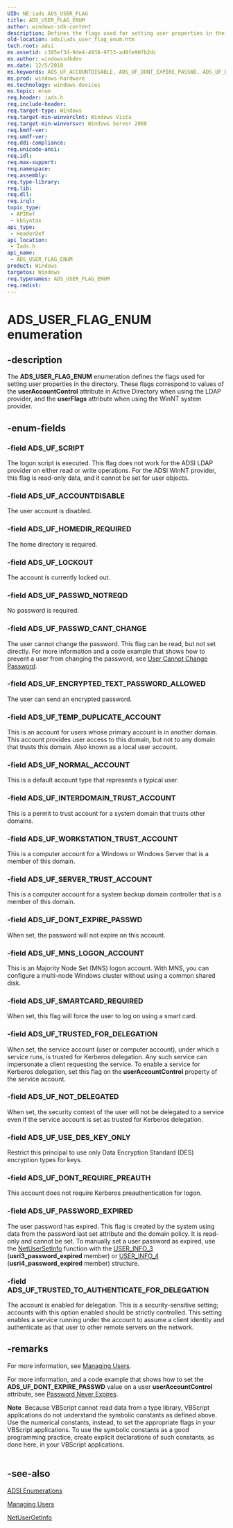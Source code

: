 ```yaml
---
UID: NE:iads.ADS_USER_FLAG
title: ADS_USER_FLAG_ENUM
author: windows-sdk-content
description: Defines the flags used for setting user properties in the directory.
old-location: adsi\ads_user_flag_enum.htm
tech.root: adsi
ms.assetid: c385ef3d-9de4-4938-9733-ad8fe90fb2dc
ms.author: windowssdkdev
ms.date: 12/5/2018
ms.keywords: ADS_UF_ACCOUNTDISABLE, ADS_UF_DONT_EXPIRE_PASSWD, ADS_UF_DONT_REQUIRE_PREAUTH, ADS_UF_ENCRYPTED_TEXT_PASSWORD_ALLOWED, ADS_UF_HOMEDIR_REQUIRED, ADS_UF_INTERDOMAIN_TRUST_ACCOUNT, ADS_UF_LOCKOUT, ADS_UF_MNS_LOGON_ACCOUNT, ADS_UF_NORMAL_ACCOUNT, ADS_UF_NOT_DELEGATED, ADS_UF_PASSWD_CANT_CHANGE, ADS_UF_PASSWD_NOTREQD, ADS_UF_PASSWORD_EXPIRED, ADS_UF_SCRIPT, ADS_UF_SERVER_TRUST_ACCOUNT, ADS_UF_SMARTCARD_REQUIRED, ADS_UF_TEMP_DUPLICATE_ACCOUNT, ADS_UF_TRUSTED_FOR_DELEGATION, ADS_UF_TRUSTED_TO_AUTHENTICATE_FOR_DELEGATION, ADS_UF_USE_DES_KEY_ONLY, ADS_UF_WORKSTATION_TRUST_ACCOUNT, ADS_USER_FLAG_ENUM, ADS_USER_FLAG_ENUM enumeration [ADSI], _ds_ads_user_flag_enum, adsi.ads__user__flag__enum, adsi.ads_user_flag_enum, iads/ADS_UF_ACCOUNTDISABLE, iads/ADS_UF_DONT_EXPIRE_PASSWD, iads/ADS_UF_DONT_REQUIRE_PREAUTH, iads/ADS_UF_ENCRYPTED_TEXT_PASSWORD_ALLOWED, iads/ADS_UF_HOMEDIR_REQUIRED, iads/ADS_UF_INTERDOMAIN_TRUST_ACCOUNT, iads/ADS_UF_LOCKOUT, iads/ADS_UF_MNS_LOGON_ACCOUNT, iads/ADS_UF_NORMAL_ACCOUNT, iads/ADS_UF_NOT_DELEGATED, iads/ADS_UF_PASSWD_CANT_CHANGE, iads/ADS_UF_PASSWD_NOTREQD, iads/ADS_UF_PASSWORD_EXPIRED, iads/ADS_UF_SCRIPT, iads/ADS_UF_SERVER_TRUST_ACCOUNT, iads/ADS_UF_SMARTCARD_REQUIRED, iads/ADS_UF_TEMP_DUPLICATE_ACCOUNT, iads/ADS_UF_TRUSTED_FOR_DELEGATION, iads/ADS_UF_TRUSTED_TO_AUTHENTICATE_FOR_DELEGATION, iads/ADS_UF_USE_DES_KEY_ONLY, iads/ADS_UF_WORKSTATION_TRUST_ACCOUNT, iads/ADS_USER_FLAG_ENUM
ms.prod: windows-hardware
ms.technology: windows-devices
ms.topic: enum
req.header: iads.h
req.include-header: 
req.target-type: Windows
req.target-min-winverclnt: Windows Vista
req.target-min-winversvr: Windows Server 2008
req.kmdf-ver: 
req.umdf-ver: 
req.ddi-compliance: 
req.unicode-ansi: 
req.idl: 
req.max-support: 
req.namespace: 
req.assembly: 
req.type-library: 
req.lib: 
req.dll: 
req.irql: 
topic_type:
 - APIRef
 - kbSyntax
api_type:
 - HeaderDef
api_location:
 - Iads.h
api_name:
 - ADS_USER_FLAG_ENUM
product: Windows
targetos: Windows
req.typenames: ADS_USER_FLAG_ENUM
req.redist: 
---
```


# ADS_USER_FLAG_ENUM enumeration


## -description


The <b>ADS_USER_FLAG_ENUM</b> enumeration 
   defines the flags used for setting user properties in the directory. These flags correspond to 
   values of the <b>userAccountControl</b> attribute in Active Directory when using the LDAP 
   provider, and the <b>userFlags</b> attribute when using the WinNT system provider.


## -enum-fields




### -field ADS_UF_SCRIPT

The logon script is executed. This flag does not work for the ADSI LDAP provider on either read or write 
      operations. For the  ADSI WinNT provider, this flag is  read-only data, and it cannot be set for user 
      objects.


### -field ADS_UF_ACCOUNTDISABLE

The user account is disabled.


### -field ADS_UF_HOMEDIR_REQUIRED

The home directory is required.


### -field ADS_UF_LOCKOUT

The account is currently locked out.


### -field ADS_UF_PASSWD_NOTREQD

No password is required.


### -field ADS_UF_PASSWD_CANT_CHANGE

The user cannot change the password. This flag can be read, but not set directly.  For more information and 
      a code example that shows how to prevent a user from changing the password, see 
      <a href="https://msdn.microsoft.com/4cd1113d-7e0a-4518-be08-1d2630ee9f7f">User Cannot Change Password</a>.


### -field ADS_UF_ENCRYPTED_TEXT_PASSWORD_ALLOWED

The user can send an encrypted password.


### -field ADS_UF_TEMP_DUPLICATE_ACCOUNT

This is an account for users whose primary account is in another domain. This account provides user access 
      to this domain, but not to any domain that trusts this domain. Also known as a  local user account.


### -field ADS_UF_NORMAL_ACCOUNT

This is a default account type that represents a typical user.


### -field ADS_UF_INTERDOMAIN_TRUST_ACCOUNT

This is a permit to trust account for a system domain that trusts other domains.


### -field ADS_UF_WORKSTATION_TRUST_ACCOUNT

This is a computer account for a Windows or Windows Server that is a member of this domain.


### -field ADS_UF_SERVER_TRUST_ACCOUNT

This is a computer account for a system backup domain controller that is a member of this domain.


### -field ADS_UF_DONT_EXPIRE_PASSWD

When set, the password will not expire on this account.


### -field ADS_UF_MNS_LOGON_ACCOUNT

This is an Majority Node Set (MNS) logon account. With MNS, you can configure a multi-node Windows cluster 
      without using a common shared disk.


### -field ADS_UF_SMARTCARD_REQUIRED

When set, this flag will force the user to log on using a smart card.


### -field ADS_UF_TRUSTED_FOR_DELEGATION

When set, the service account (user or computer account), under which a service runs, is trusted for 
      Kerberos delegation. Any such service can impersonate a client requesting the service. To enable a service for 
      Kerberos delegation, set this flag on the  <b>userAccountControl</b> property of the 
      service account.


### -field ADS_UF_NOT_DELEGATED

When set, the security context of the user will not be delegated to a service even if the service account 
      is set as trusted for Kerberos delegation.


### -field ADS_UF_USE_DES_KEY_ONLY

Restrict this principal to use only Data Encryption Standard (DES) encryption types for keys.


### -field ADS_UF_DONT_REQUIRE_PREAUTH

This account does not require Kerberos preauthentication for logon.


### -field ADS_UF_PASSWORD_EXPIRED

The user password has expired. This flag is created by the system using data from the  password last set 
      attribute and the domain policy.  It is read-only and cannot be set. To manually set a user password as expired, 
      use the <a href="https://msdn.microsoft.com/ffe49d4b-e7e8-4982-8087-59bb7534b257">NetUserSetInfo</a> function with the 
      <a href="https://msdn.microsoft.com/39ed05f5-165d-4cb8-98af-e4120a1634f6">USER_INFO_3</a> 
      (<b>usri3_password_expired</b> member) or 
      <a href="https://msdn.microsoft.com/66b11a5f-1c2d-4564-8845-9e2fa1f40f3e">USER_INFO_4</a> 
      (<b>usri4_password_expired</b> member) structure.


### -field ADS_UF_TRUSTED_TO_AUTHENTICATE_FOR_DELEGATION

The account is enabled for delegation. This is a security-sensitive setting; accounts with this option 
      enabled should be strictly controlled. This setting enables a service running under the account to assume a 
      client identity and authenticate as that user to other remote servers on the network.


## -remarks



For more information, see <a href="https://msdn.microsoft.com/57c83e4d-2d9f-4f22-97e2-27e2d277f014">Managing Users</a>.

For more information, and a code example that shows how to set the 
     <b>ADS_UF_DONT_EXPIRE_PASSWD</b> value on a user 
     <b>userAccountControl</b> attribute, see 
     <a href="https://msdn.microsoft.com/b8d7e7fe-c846-45c4-9c5f-770530453836">Password Never Expires</a>.

<div class="alert"><b>Note</b>  Because VBScript cannot read data from a type library, VBScript applications do not understand the symbolic 
    constants as defined above. Use the numerical constants, instead, to set the appropriate flags in your VBScript 
    applications. To use the symbolic constants as a good programming practice, create explicit declarations of such 
    constants, as done here, in your VBScript applications.</div>
<div> </div>



## -see-also




<a href="https://msdn.microsoft.com/f0ad5ce5-742d-40dc-ac5a-31d779e40bfd">ADSI Enumerations</a>



<a href="https://msdn.microsoft.com/57c83e4d-2d9f-4f22-97e2-27e2d277f014">Managing Users</a>



<a href="https://msdn.microsoft.com/5bd13bed-938a-4273-840e-99fca99f7139">NetUserGetInfo</a>
 

 

